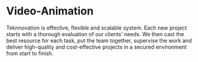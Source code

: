 # Video-Animation
Teknnovation is effective, flexible and scalable system. Each new project starts with a thorough evaluation of our clients’ needs. We then cast the best resource for each task, put the team together, supervise the work and deliver high-quality and cost-effective projects in a secured environment from start to finish.
